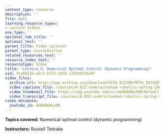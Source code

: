 ```yaml
---
content_type: resource
description: ''
file: null
learning_resource_types:
- Lecture Videos
ocw_type: ''
optional_tab_title: ''
optional_text: ''
parent_title: Video Lectures
parent_type: CourseSection
related_resources_text: ''
resource_index_text: ''
resourcetype: Video
title: 'Lecture 5: Numerical Optimal Control (Dynamic Programming)'
uid: fea9413d-e2c1-bf23-1838-c2542d72ba8f
video_files:
  archive_url: http://www.archive.org/download/MIT6_832S09/MIT6_832S09lec05_300k.mp4
  video_captions_file: /courses/6-832-underactuated-robotics-spring-2009/b40ec702f49a59c497a86d0a1e6e08de_4kB94UDwJ0M.vtt
  video_thumbnail_file: https://img.youtube.com/vi/4kB94UDwJ0M/default.jpg
  video_transcript_file: /courses/6-832-underactuated-robotics-spring-2009/a5575f9bad8dfbff7a8fb71d2ed8b054_4kB94UDwJ0M.pdf
video_metadata:
  youtube_id: 4kB94UDwJ0M
---
```


**Topics covered:** Numerical optimal control (dynamic programming)

**Instructors:** Russell Tedrake